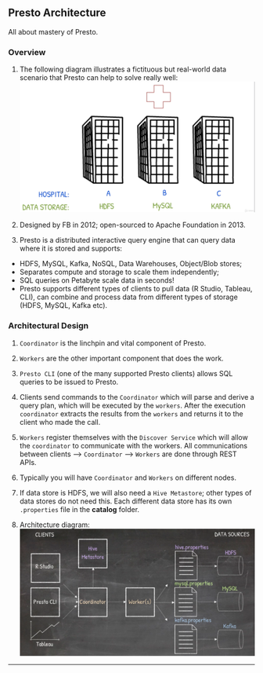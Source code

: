 ## Presto Architecture ##
All about mastery of Presto.

### Overview ###
1. The following diagram illustrates a fictituous but real-world data scenario that Presto can help to solve really well:
![Presto scenario](./img/presto-scenario.png)  

1. Designed by FB in 2012; open-sourced to Apache Foundation in 2013.

1. Presto is a distributed interactive query engine that can query data where it is stored and supports:
- HDFS, MySQL, Kafka, NoSQL, Data Warehouses, Object/Blob stores;
- Separates compute and storage to scale them independently;
- SQL queries on Petabyte scale data in seconds!
- Presto supports different types of clients to pull data (R Studio, Tableau, CLI), can combine and process data from different types of storage (HDFS, MySQL, Kafka etc).

### Architectural Design ###
1. `Coordinator` is the linchpin and vital component of Presto.

1. `Workers` are the other important component that does the work.

1. `Presto CLI` (one of the many supported Presto clients) allows SQL queries to be issued to Presto.

1. Clients send commands to the `Coordinator` which will parse and derive a query plan, which will be executed by the `workers`. After the execution `coordinator` extracts the results from the `workers` and returns it to the client who made the call.

1. `Workers` register themselves with the `Discover Service` which will allow the `coordinator` to communicate with the workers. All communications between clients --> `Coordinator` --> `Workers` are done through REST APIs.

1. Typically you will have `Coordinator` and `Workers` on different nodes.

1. If data store is HDFS, we will also need a `Hive Metastore`; other types of data stores do not need this. Each different data store has its own `.properties` file in the **catalog** folder.

1. Architecture diagram:  
![Presto Architecture](./img/presto-architecture-overvew.png)
---
